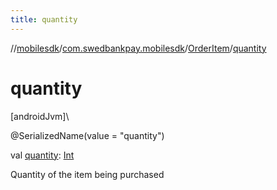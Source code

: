 ```yaml
---
title: quantity
---
```

//[mobilesdk](../../../index.html)/[com.swedbankpay.mobilesdk](../index.html)/[OrderItem](index.html)/[quantity](quantity.html)



# quantity



[androidJvm]\




@SerializedName(value = "quantity")



val [quantity](quantity.html): [Int](https://kotlinlang.org/api/latest/jvm/stdlib/kotlin/-int/index.html)



Quantity of the item being purchased




